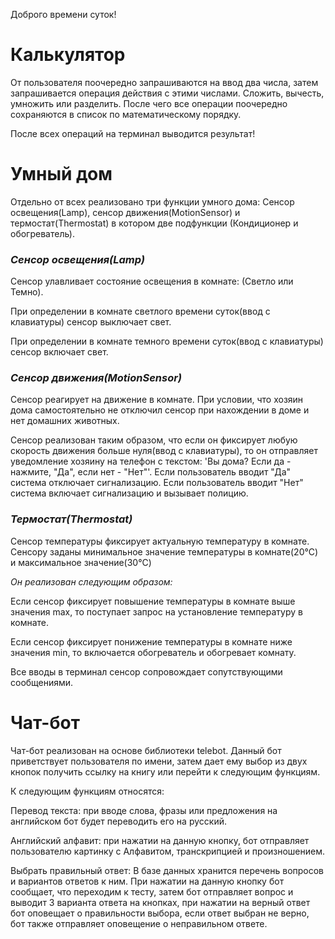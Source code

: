 Доброго времени суток!

# Калькулятор

От пользователя поочередно запрашиваются на ввод два числа,
затем запрашивается операция действия с этими числами. Сложить,
вычесть, умножить или разделить. После чего все операции поочередно
сохраняются в список по математическому порядку. 

После всех операций на терминал выводится результат!

# Умный дом

Отдельно от всех реализовано три функции умного дома: 
Сенсор освещения(Lamp), сенсор движения(MotionSensor) 
и термостат(Thermostat) в котором две подфункции (Кондиционер и обогреватель).

### *Сенсор освещения(Lamp)*

Сенсор улавливает состояние освещения в комнате: (Светло или Темно).

При определении в комнате светлого времени суток(ввод с клавиатуры) 
сенсор выключает свет.

При определении в комнате темного времени суток(ввод с клавиатуры) 
сенсор включает свет.

### *Сенсор движения(MotionSensor)*

Сенсор реагирует на движение в комнате. При условии, что хозяин дома 
самостоятельно не отключил сенсор при нахождении в доме и нет домашних
животных. 

Сенсор реализован таким образом, что если он фиксирует любую скорость движения
больше нуля(ввод с клавиатуры), то он отправляет уведомление хозяину 
на телефон с текстом: 'Вы дома? Если да - нажмите, "Да", если нет - "Нет"'.
Если пользователь вводит "Да" система отключает сигнализацию.
Если пользователь вводит "Нет" система включает сигнализацию и вызывает полицию.

### *Термостат(Thermostat)*

Сенсор температуры фиксирует актуальную температуру в комнате.
Сенсору заданы минимальное значение температуры в комнате(20°C) и
максимальное значение(30°C) 

*Он реализован следующим образом:*

Если сенсор фиксирует повышение температуры в комнате выше значения max, 
то поступает запрос на установление температуру в комнате.

Если сенсор фиксирует понижение температуры в комнате ниже значения min, 
то включается обогреватель и обогревает комнату.

Все вводы в терминал сенсор сопровождает сопутствующими сообщениями.

# Чат-бот

Чат-бот реализован на основе библиотеки telebot.
Данный бот приветствует пользователя по имени, затем дает ему выбор из
двух кнопок получить ссылку на книгу или перейти к следующим функциям.

К следующим функциям относятся: 

Перевод текста: при вводе слова, фразы или предложения на английском 
бот будет переводить его на русский.

Английский алфавит: при нажатии на данную кнопку, бот отправляет 
пользователю картинку с Алфавитом, транскрипцией и произношением.

Выбрать правильный ответ: В базе данных хранится перечень вопросов и
вариантов ответов к ним. При нажатии на данную кнопку бот сообщает, что
переходим к тесту, затем бот отправляет вопрос и выводит 3 варианта ответа
на кнопках, при нажатии на верный ответ бот оповещает о правильности выбора,
если ответ выбран не верно, бот также отправляет оповещение о неправильном ответе.



